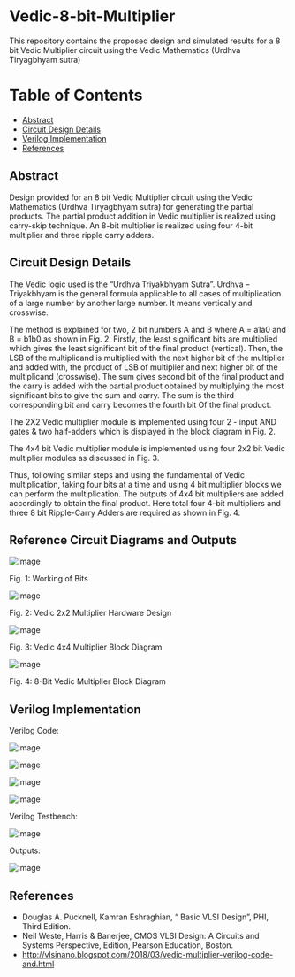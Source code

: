 # Vedic-8-bit-Multiplier
This repository contains the proposed design and simulated results for a 8 bit Vedic Multiplier circuit using the Vedic Mathematics (Urdhva Tiryagbhyam sutra)



# Table of Contents
   * [Abstract](#abstract)
  * [Circuit Design Details](#circuit-design-details) 
 * [Verilog Implementation](#verilog-implementation) 
 * [References](#references)


## Abstract

Design provided for an 8 bit Vedic Multiplier circuit using the Vedic Mathematics (Urdhva Tiryagbhyam sutra) for generating the partial products. The partial product addition in Vedic multiplier is realized using carry-skip technique.
An 8-bit multiplier is realized using four 4-bit multiplier and three ripple carry adders. 

## Circuit Design Details

The Vedic logic used is the “Urdhva Triyakbhyam Sutra”. Urdhva – Triyakbhyam is the general formula applicable to
all cases of multiplication of a large number by another large number. It means vertically and crosswise.  


The method is explained for two, 2 bit numbers A
and B where A = a1a0 and B = b1b0 as shown in Fig. 2.
Firstly, the least significant bits are multiplied which gives the
least significant bit of the final product (vertical). Then, the
LSB of the multiplicand is multiplied with the next higher bit
of the multiplier and added with, the product of LSB of
multiplier and next higher bit of the multiplicand (crosswise).
The sum gives second bit of the final product and the carry is
added with the partial product obtained by multiplying the
most significant bits to give the sum and carry. The sum is the
third corresponding bit and carry becomes the fourth bit
Of the final product.

The 2X2 Vedic multiplier module is implemented using four 2 - input AND gates & two half-adders which is displayed in the block diagram in Fig. 2. 

The 4x4 bit Vedic multiplier module is implemented using
four 2x2 bit Vedic multiplier modules as discussed in Fig. 3.


Thus, following similar steps and using the fundamental of Vedic multiplication, taking four
bits at a time and using 4 bit multiplier blocks we
can perform the multiplication. The outputs of 4x4 bit
multipliers are added accordingly to obtain the final product.
Here total four 4-bit multipliers and three 8 bit Ripple-Carry Adders are required as shown in Fig. 4.


## Reference Circuit Diagrams and Outputs

<p align="center">
  
  ![image](https://user-images.githubusercontent.com/70422874/179449293-c597eaa3-295f-47bf-bb82-f91903bd59a9.png)
  
  Fig. 1: Working of Bits
</p>

![image](https://user-images.githubusercontent.com/70422874/179449346-d5fa9e54-748b-4af9-83ff-96e0afd6cb02.png)

  Fig. 2: Vedic 2x2 Multiplier Hardware Design


![image](https://user-images.githubusercontent.com/70422874/179449367-07397b01-1d4c-488e-a663-33d7343f3bfa.png)

  Fig. 3: Vedic 4x4 Multiplier Block Diagram


![image](https://user-images.githubusercontent.com/70422874/179449398-edd972cc-3428-401b-976b-578f1cd215d0.png)

  Fig. 4: 8-Bit Vedic Multiplier Block Diagram


## Verilog Implementation

Verilog Code:

   ![image](https://user-images.githubusercontent.com/70422874/179450188-8f98e279-e12c-4afe-8475-7ebdf930d477.png)
   
   ![image](https://user-images.githubusercontent.com/70422874/179450290-9a6069ef-77e5-4e3a-9226-dfc06a7b550b.png)

   ![image](https://user-images.githubusercontent.com/70422874/179450351-b52df147-76f0-4f8c-9f61-fc297425b449.png)
   
   ![image](https://user-images.githubusercontent.com/70422874/179450416-b11e5694-9f6e-46e1-844c-2455da1c81da.png)

Verilog Testbench:

![image](https://user-images.githubusercontent.com/70422874/179450487-9c652875-6d90-498c-987b-cbc2fcb44779.png)

Outputs:

![image](https://user-images.githubusercontent.com/70422874/179450541-db95545a-b0b6-43b9-8d99-318a31a5433b.png)


## References
 - Douglas A. Pucknell, Kamran Eshraghian, “ Basic VLSI Design”, PHI, Third Edition.
 - Neil Weste, Harris \& Banerjee, CMOS VLSI   Design: A Circuits and Systems Perspective,   Edition, Pearson Education, Boston.
 - http://vlsinano.blogspot.com/2018/03/vedic-multiplier-verilog-code-and.html


